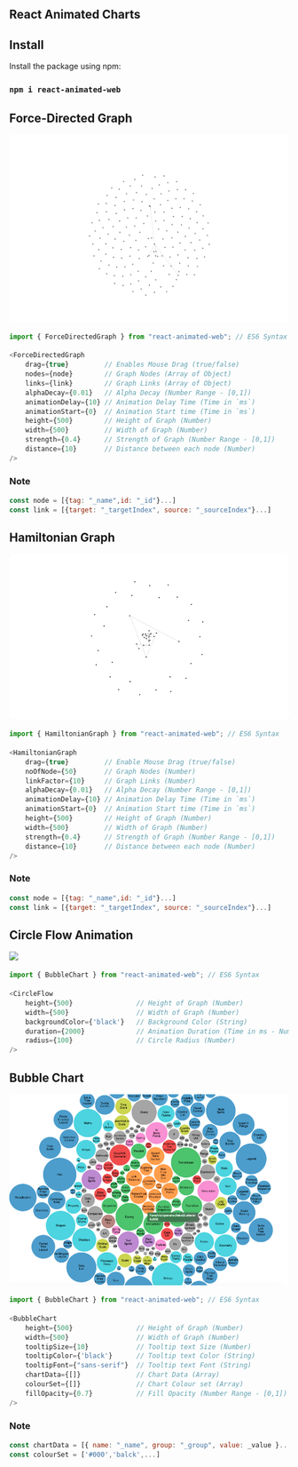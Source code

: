 ## React Animated Charts

## Install

Install the package using npm:

### `npm i react-animated-web`


## Force-Directed Graph

![](https://github.com/code-ayush/animated-web-readMe/blob/master/FDGraph.gif)

```javascript
import { ForceDirectedGraph } from "react-animated-web"; // ES6 Syntax

<ForceDirectedGraph
    drag={true}         // Enables Mouse Drag (true/false)
    nodes={node}        // Graph Nodes (Array of Object)
    links={link}        // Graph Links (Array of Object)
    alphaDecay={0.01}   // Alpha Decay (Number Range - [0,1])
    animationDelay={10} // Animation Delay Time (Time in `ms`)
    animationStart={0}  // Animation Start time (Time in `ms`)
    height={500}        // Height of Graph (Number)
    width={500}         // Width of Graph (Number)
    strength={0.4}      // Strength of Graph (Number Range - [0,1])
    distance={10}       // Distance between each node (Number)
/>
```

### Note

```javascript
const node = [{tag: "_name",id: "_id"}...]
const link = [{target: "_targetIndex", source: "_sourceIndex"}...]
```


## Hamiltonian Graph

![](https://github.com/code-ayush/animated-web-readMe/blob/master/HGraph.gif)

```javascript
import { HamiltonianGraph } from "react-animated-web"; // ES6 Syntax

<HamiltonianGraph
    drag={true}         // Enable Mouse Drag (true/false)
    noOfNode={50}       // Graph Nodes (Number)
    linkFactor={10}     // Graph Links (Number)
    alphaDecay={0.01}   // Alpha Decay (Number Range - [0,1])
    animationDelay={10} // Animation Delay Time (Time in `ms`)
    animationStart={0}  // Animation Start time (Time in `ms`)
    height={500}        // Height of Graph (Number)
    width={500}         // Width of Graph (Number)
    strength={0.4}      // Strength of Graph (Number Range - [0,1])
    distance={10}       // Distance between each node (Number)
/>
```

### Note

```javascript
const node = [{tag: "_name",id: "_id"}...]
const link = [{target: "_targetIndex", source: "_sourceIndex"}...]
```


## Circle Flow Animation

![](https://github.com/code-ayush/animated-web-readMe/blob/master/CircleFlow.gif)

```javascript
import { BubbleChart } from "react-animated-web"; // ES6 Syntax

<CircleFlow
    height={500}                // Height of Graph (Number)
    width={500}                 // Width of Graph (Number)
    backgroundColor={'black'}   // Background Color (String)
    duration={2000}             // Animation Duration (Time in ms - Number)
    radius={100}                // Circle Radius (Number)
/>
```


## Bubble Chart

![](https://github.com/code-ayush/animated-web-readMe/blob/master/BubbleChart.png)

```javascript
import { BubbleChart } from "react-animated-web"; // ES6 Syntax

<BubbleChart
    height={500}                // Height of Graph (Number)
    width={500}                 // Width of Graph (Number)
    tooltipSize={10}            // Tooltip text Size (Number)
    tooltipColor={'black'}      // Tooltip text Color (String)
    tooltipFont={"sans-serif"}  // Tooltip text Font (String)
    chartData={[]}              // Chart Data (Array)
    colourSet={[]}              // Chart Colour set (Array)
    fillOpacity={0.7}           // Fill Opacity (Number Range - [0,1])
/>
```

### Note

```javascript
const chartData = [{ name: "_name", group: "_group", value: _value }...]
const colourSet = ['#000','balck',...]
```